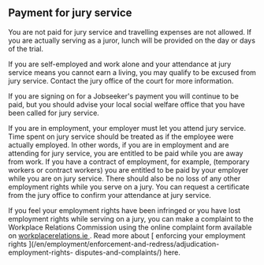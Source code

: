 ##  Payment for jury service

You are not paid for jury service and travelling expenses are not allowed. If
you are actually serving as a juror, lunch will be provided on the day or days
of the trial.

If you are self-employed and work alone and your attendance at jury service
means you cannot earn a living, you may qualify to be excused from jury
service. Contact the jury office of the court for more information.

If you are signing on for a Jobseeker's payment you will continue to be paid,
but you should advise your local social welfare office that you have been
called for jury service.

If you are in employment, your employer must let you attend jury service. Time
spent on jury service should be treated as if the employee were actually
employed. In other words, if you are in employment and are attending for jury
service, you are entitled to be paid while you are away from work. If you have
a contract of employment, for example, (temporary workers or contract workers)
you are entitled to be paid by your employer while you are on jury service.
There should also be no loss of any other employment rights while you serve on
a jury. You can request a certificate from the jury office to confirm your
attendance at jury service.

If you feel your employment rights have been infringed or you have lost
employment rights while serving on a jury, you can make a complaint to the
Workplace Relations Commission using the online complaint form available on [
workplacerelations.ie
](https://www.workplacerelations.ie/en/complaints_disputes/making_a_complaint/)
. Read more about [ enforcing your employment rights
](/en/employment/enforcement-and-redress/adjudication-employment-rights-
disputes-and-complaints/) here.
